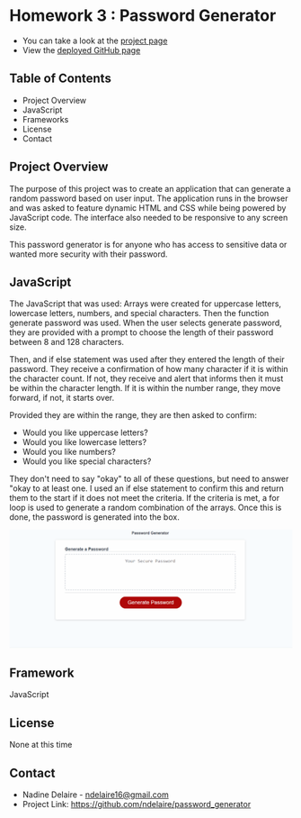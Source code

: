 # Homework 3 : Password Generator
* You can take a look at the [project page](https://github.com/ndelaire/password_generator)
* View the [deployed GitHub page](https://ndelaire.github.io/password_generator/)

## Table of Contents
* Project Overview
* JavaScript
* Frameworks
* License
* Contact

## Project Overview 

The purpose of this project was to create an application that can generate a random password based on user input. The application runs in the browser and was asked to feature dynamic HTML and CSS while being powered by JavaScript code. The interface also needed to be responsive to any screen size. 

This password generator is for anyone who has access to sensitive data or wanted more security with their password. 

## JavaScript 

The JavaScript that was used: 
Arrays were created for uppercase letters, lowercase letters, numbers, and special characters. Then the function generate password was used. When the user selects generate password, they are provided with a prompt to choose the length of their password between 8 and 128 characters. 

Then, and if else statement was used after they entered the length of their password. They receive a confirmation of how many character if it is within the character count. If not, they receive and alert that informs then it must be within the character length. If it is within the number range, they move forward, if not, it starts over. 

Provided they are within the range, they are then asked to confirm: 
* Would you like uppercase letters?
* Would you like lowercase letters?
* Would you like numbers?
* Would you like special characters?

They don't need to say "okay" to all of these questions, but need to answer "okay to at least one. I used an if else statement to confirm this and return them to the start if it does not meet the criteria. If the criteria is met, a for loop is used to generate a random combination of the arrays. Once this is done, the password is generated into the box. 

![Password Generator Demo](./Assets/passwordgenerator.gif)
## Framework 

JavaScript

## License 
None at this time

## Contact
* Nadine Delaire - ndelaire16@gmail.com 
* Project Link: https://github.com/ndelaire/password_generator